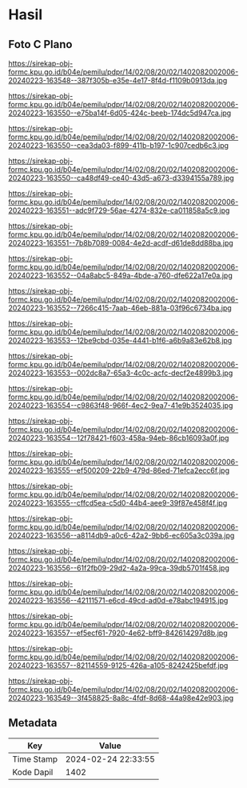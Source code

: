 # Hasil

## Foto C Plano

https://sirekap-obj-formc.kpu.go.id/b04e/pemilu/pdpr/14/02/08/20/02/1402082002006-20240223-163548--387f305b-e35e-4e17-8f4d-f1109b0913da.jpg

https://sirekap-obj-formc.kpu.go.id/b04e/pemilu/pdpr/14/02/08/20/02/1402082002006-20240223-163550--e75ba14f-6d05-424c-beeb-174dc5d947ca.jpg

https://sirekap-obj-formc.kpu.go.id/b04e/pemilu/pdpr/14/02/08/20/02/1402082002006-20240223-163550--cea3da03-f899-411b-b197-1c907cedb6c3.jpg

https://sirekap-obj-formc.kpu.go.id/b04e/pemilu/pdpr/14/02/08/20/02/1402082002006-20240223-163550--ca48df49-ce40-43d5-a673-d3394155a789.jpg

https://sirekap-obj-formc.kpu.go.id/b04e/pemilu/pdpr/14/02/08/20/02/1402082002006-20240223-163551--adc9f729-56ae-4274-832e-ca011858a5c9.jpg

https://sirekap-obj-formc.kpu.go.id/b04e/pemilu/pdpr/14/02/08/20/02/1402082002006-20240223-163551--7b8b7089-0084-4e2d-acdf-d61de8dd88ba.jpg

https://sirekap-obj-formc.kpu.go.id/b04e/pemilu/pdpr/14/02/08/20/02/1402082002006-20240223-163552--04a8abc5-849a-4bde-a760-dfe622a17e0a.jpg

https://sirekap-obj-formc.kpu.go.id/b04e/pemilu/pdpr/14/02/08/20/02/1402082002006-20240223-163552--7266c415-7aab-46eb-881a-03f96c6734ba.jpg

https://sirekap-obj-formc.kpu.go.id/b04e/pemilu/pdpr/14/02/08/20/02/1402082002006-20240223-163553--12be9cbd-035e-4441-b1f6-a6b9a83e62b8.jpg

https://sirekap-obj-formc.kpu.go.id/b04e/pemilu/pdpr/14/02/08/20/02/1402082002006-20240223-163553--002dc8a7-65a3-4c0c-acfc-decf2e4899b3.jpg

https://sirekap-obj-formc.kpu.go.id/b04e/pemilu/pdpr/14/02/08/20/02/1402082002006-20240223-163554--c9863f48-966f-4ec2-9ea7-41e9b3524035.jpg

https://sirekap-obj-formc.kpu.go.id/b04e/pemilu/pdpr/14/02/08/20/02/1402082002006-20240223-163554--12f78421-f603-458a-94eb-86cb16093a0f.jpg

https://sirekap-obj-formc.kpu.go.id/b04e/pemilu/pdpr/14/02/08/20/02/1402082002006-20240223-163555--ef500209-22b9-479d-86ed-71efca2ecc6f.jpg

https://sirekap-obj-formc.kpu.go.id/b04e/pemilu/pdpr/14/02/08/20/02/1402082002006-20240223-163555--cffcd5ea-c5d0-44b4-aee9-39f87e458f4f.jpg

https://sirekap-obj-formc.kpu.go.id/b04e/pemilu/pdpr/14/02/08/20/02/1402082002006-20240223-163556--a8114db9-a0c6-42a2-9bb6-ec605a3c039a.jpg

https://sirekap-obj-formc.kpu.go.id/b04e/pemilu/pdpr/14/02/08/20/02/1402082002006-20240223-163556--61f2fb09-29d2-4a2a-99ca-39db5701f458.jpg

https://sirekap-obj-formc.kpu.go.id/b04e/pemilu/pdpr/14/02/08/20/02/1402082002006-20240223-163556--42111571-e6cd-49cd-ad0d-e78abc194915.jpg

https://sirekap-obj-formc.kpu.go.id/b04e/pemilu/pdpr/14/02/08/20/02/1402082002006-20240223-163557--ef5ecf61-7920-4e62-bff9-842614297d8b.jpg

https://sirekap-obj-formc.kpu.go.id/b04e/pemilu/pdpr/14/02/08/20/02/1402082002006-20240223-163557--82114559-9125-426a-a105-8242425befdf.jpg

https://sirekap-obj-formc.kpu.go.id/b04e/pemilu/pdpr/14/02/08/20/02/1402082002006-20240223-163549--3f458825-8a8c-4fdf-8d68-44a98e42e903.jpg


## Metadata

| Key        | Value               |
| ---------- | ------------------- |
| Time Stamp | 2024-02-24 22:33:55 |
| Kode Dapil | 1402                |



